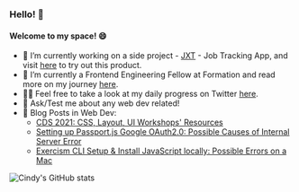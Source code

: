 ### Hello! 👋

#### Welcome to my space! 😄

- 🔭 I’m currently working on a side project - [JXT](https://github.com/ngl4/JXT_v1.0) - Job Tracking App, and visit [here](https://jxt-app-v1.herokuapp.com/) to try out this product. 
- 🌱 I’m currently a Frontend Engineering Fellow at Formation and read more on my journey [here](https://github.com/ngl4/formation_journey). 
- 💪🏼 Feel free to take a look at my daily progress on Twitter [here](https://twitter.com/BCStory2).
- 💬 Ask/Test me about any web dev related! 
- 📝 Blog Posts in Web Dev: 
  - [CDS 2021: CSS, Layout, UI Workshops' Resources](https://dev.to/ngl4/css-layout-ui-2a66)
  - [Setting up Passport.js Google OAuth2.0: Possible Causes of Internal Server Error](https://dev.to/ngl4/setting-up-passportjs-google-oauth20-possible-causes-of-internal-server-error-2i33)
  - [Exercism CLI Setup & Install JavaScript locally: Possible Errors on a Mac](https://dev.to/ngl4/exercism-cli-setup-install-javascript-locally-possible-errors-on-a-mac-j66)
<!--   - [JavaScript: Do you know? Documentation Series](https://dev.to/ngl4/welcome-3n4b) -->

![Cindy's GitHub stats](https://github-readme-stats.vercel.app/api?username=ngl4&show_icons=true&theme=tokyonight)

<!--
**ngl4/ngl4** is a ✨ _special_ ✨ repository because its `README.md` (this file) appears on your GitHub profile.

Here are some ideas to get you started:

- 🔭 I’m currently working on ...
- 🌱 I’m currently learning ...
- 👯 I’m looking to collaborate on ...
- 🤔 I’m looking for help with ...
- 💬 Ask me about ...
- 📫 How to reach me: ...
- 😄 Pronouns: ...
- ⚡ Fun fact: ...
-->
